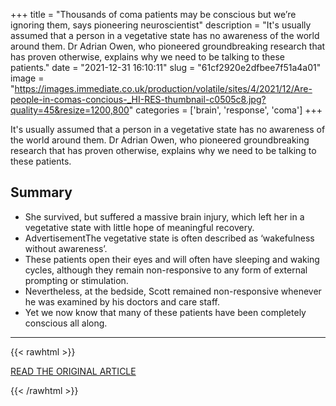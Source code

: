 +++
title = "Thousands of coma patients may be conscious but we’re ignoring them, says pioneering neuroscientist"
description = "It's usually assumed that a person in a vegetative state has no awareness of the world around them. Dr Adrian Owen, who pioneered groundbreaking research that has proven otherwise, explains why we need to be talking to these patients."
date = "2021-12-31 16:10:11"
slug = "61cf2920e2dfbee7f51a4a01"
image = "https://images.immediate.co.uk/production/volatile/sites/4/2021/12/Are-people-in-comas-concious-_HI-RES-thumbnail-c0505c8.jpg?quality=45&resize=1200,800"
categories = ['brain', 'response', 'coma']
+++

It's usually assumed that a person in a vegetative state has no awareness of the world around them. Dr Adrian Owen, who pioneered groundbreaking research that has proven otherwise, explains why we need to be talking to these patients.

## Summary

- She survived, but suffered a massive brain injury, which left her in a vegetative state with little hope of meaningful recovery.
- AdvertisementThe vegetative state is often described as ‘wakefulness without awareness’.
- These patients open their eyes and will often have sleeping and waking cycles, although they remain non-responsive to any form of external prompting or stimulation.
- Nevertheless, at the bedside, Scott remained non-responsive whenever he was examined by his doctors and care staff.
- Yet we now know that many of these patients have been completely conscious all along.

---

{{< rawhtml >}}
  <p class="article-category">
    <a target="_blank" href="https://www.sciencefocus.com/the-human-body/comas-conscious-communicate/">READ THE ORIGINAL ARTICLE</a>
  </p>
{{< /rawhtml >}}
